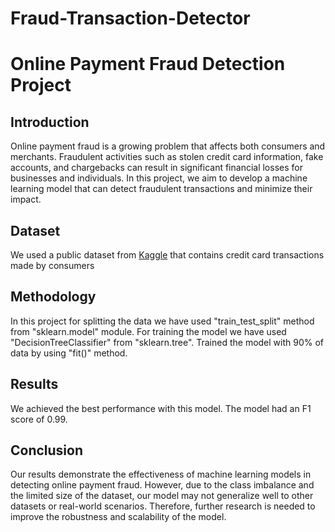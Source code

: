 # Fraud-Transaction-Detector
# Online Payment Fraud Detection Project

## Introduction

Online payment fraud is a growing problem that affects both consumers and merchants. Fraudulent activities such as stolen credit card information, fake accounts, and chargebacks can result in significant financial losses for businesses and individuals. In this project, we aim to develop a machine learning model that can detect fraudulent transactions and minimize their impact.

## Dataset

We used a public dataset from [Kaggle](https://www.kaggle.com) that contains credit card transactions made by consumers 

## Methodology
In this project for splitting the data we have used "train_test_split" method from "sklearn.model" module. For training the model we have used "DecisionTreeClassifier" from "sklearn.tree". Trained the model with 90% of data by using "fit()" method.

## Results

We achieved the best performance with this model. The model had an F1 score of 0.99. 

## Conclusion

Our results demonstrate the effectiveness of machine learning models in detecting online payment fraud. However, due to the class imbalance and the limited size of the dataset, our model may not generalize well to other datasets or real-world scenarios. Therefore, further research is needed to improve the robustness and scalability of the model.
